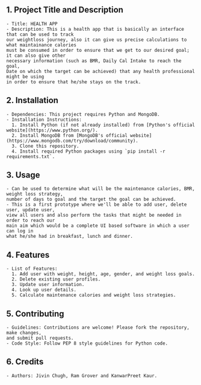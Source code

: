 ## 1. Project Title and Description
    - Title: HEALTH APP
    - Description: This is a health app that is basically an interface that can be used to track 
    our weightloss journey, also it can give us precise calculations to what maintainance calories
    must be consumed in order to ensure that we get to our desired goal; it can also give other 
    necessary information (such as BMR, Daily Cal Intake to reach the goal, 
    Date on which the target can be achieved) that any health professional might be using 
    in order to ensure that he/she stays on the track.
## 2. Installation
    - Dependencies: This project requires Python and MongoDB.
    - Installation Instructions:
      1. Install Python (if not already installed) from [Python's official website](https://www.python.org/).
      2. Install MongoDB from [MongoDB's official website](https://www.mongodb.com/try/download/community).
      3. Clone this repository.
      4. Install required Python packages using `pip install -r requirements.txt`.
## 3. Usage
    - Can be used to determine what will be the maintenance calories, BMR, weight loss strategy,
    number of days to goal and the target the goal can be achieved.  
    - This is a first prototype where we'll be able to add user, delete user, update user, 
    view all users and also perform the tasks that might be needed in order to reach our 
    main aim which would be a complete UI based software in which a user can log in 
    what he/she had in breakfast, lunch and dinner.
## 4. Features
    - List of Features:
      1. Add user with weight, height, age, gender, and weight loss goals.
      2. Delete existing user profiles.
      3. Update user information.
      4. Look up user details.
      5. Calculate maintenance calories and weight loss strategies.
## 5. Contributing
    - Guidelines: Contributions are welcome! Please fork the repository, make changes, 
    and submit pull requests.
    - Code Style: Follow PEP 8 style guidelines for Python code.
## 6. Credits
    - Authors: Jivin Chugh, Ram Grover and KanwarPreet Kaur.
